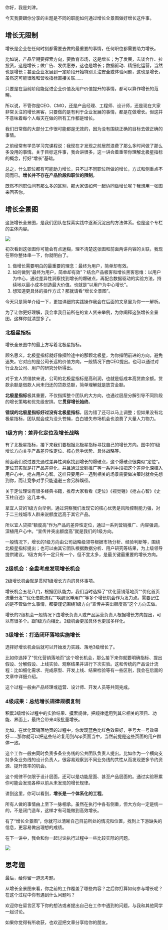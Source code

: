 你好，我是刘津。

今天我要跟你分享的主题是不同的职能如何通过增长全景图做好增长这件事。

## 增长无限制

增长是企业在任何时刻都需要去做的最重要的事情，任何职位都需要助力增长。

比如说，产品早期要探索方向，要教育市场，这是增长；为了发展，去谈合作、拉投资，这是增长；做广告、发优惠券，这也是增长；数据驱动、精细化运营，当然也是增长；甚至企业发展到一定阶段开始特别关注安全或体验问题，这也是增长，虽然这可能很难和营收指标直接关联……

只要是在当前阶段能促进企业价值及用户价值提升的事情，都可以算作增长的范畴。

所以说，不管你是CEO、CMO，还是产品经理、工程师、设计师，还是现在大家非常关注的增长黑客，只要做的是有利于企业发展的事情，都是在做增长。但这并不意味着每个人每天在做的所有工作都是增长。

我们日常做的大部分工作很可能都是无效的，因为没有围绕正确的目标去做正确的事情。

之前经常有学员学习完课程说：我现在才发现之前居然浪费了那么多时间做了那么多没用的事情。关于目标这件事，我会讲很多，这一讲会着重带你理解北极星指标的概念，打好“增长”基础。

总之，什么职位都有可能助力增长，只不过不同职位所做的增长，方式和侧重点不同而已。**增长并不存在产品阶段和职位的限制**。

既然不同职位间有那么多的区别，那大家该如何一起协同做增长呢？我想用一张图来回答你。

## 增长全景图

这张增长全景图，是我们团队在探索实践中逐渐沉淀出的方法体系。也是这个专栏的主体内容。

![](https://static001.geekbang.org/resource/image/9b/90/9be1cc04a83af496386c3efd4ca79790.png?wh=1600%2A900)

初次看到这张图你可能会有点迷糊，理不清楚这张图和前面两讲内容的关联，我现在带你整体串一下，你就明白了。

1. 做增长需要明白的最重要的理念：最终为用户，简单却有效。
2. 如何做到“最终为用户，简单却有效”？结合产品极客和增长黑客思维：以用户为中心，通过差异性洞察找到增长的爆破点，再配合数据驱动的实验方法，持续地以最小成本创造最大价值。也就是“以用户为中心增长”。
3. 想知道更具体的操作方式？那就请看“增长全景图”。

今天只是简单介绍一下，更加详细的实践操作我会在后面的文章里为你一一解析。

为了让你更好理解，我会拿我目前所在的宜人贷来举例，为你阐释这张增长全景图，这样你就清楚多了。

### 北极星指标

增长全景图中的最上方写着北极星指标。

顾名思义，北极星指标就好像探险途中的那颗北极星，为你指明前进的方向，避免迷失。它对应的是公司长远的价值方向，一般情况下由CEO提出。也可以通过对行业及公司、用户的研究分析得出。

对于宜人贷借款来说，公司的北极星指标是高利润，也就是低成本高贷款余额。贷款余额是借款人尚未归还的贷款总额，简单理解就是放贷金额。

**北极星指标**极其重要，不仅指挥整个团队的大方向，也通过层层分解引导不同阶段的增长策略和优先级安排。它**贯穿增长始终**。

**错误的北极星指标好过没有北极星指标**，因为错了还可以马上调整；但如果没有北极星指标，团队就会成为没头苍蝇，白白错失市场机会也浪费了大量人力物力。

### 1级方向：差异化定位及增长战略

有了北极星指标，接下来我们要根据北极星指标寻找自己的增长方向。图中的1级增长方向关乎产品差异性定位、核心竞争优势、具体战略等。

前面我们说过要先通过差异性洞察找到增长的爆破点，这个爆破点很类似“定位”。定位其实就是打产品差异化，并且通过营销推广等一系列手段把这个差异化深植入用户心中，抢占用户心智。这样只要用户一遇到相关的场景需要做决策时就会先想到你，而让竞争对手只能退避三舍另辟蹊径。

关于定位理论有很多经典书籍，推荐大家看看《定位》《视觉锤》《抢占心智》《史玉柱自述》这几本书。

拿宜人贷的1级方向举例，通过洞察我们发现它的核心优势是风险控制能力强，对于二三线城市人群来说额度远高于其它产品。

所以宜人贷把“额度高”作为产品的差异性定位，通过一系列营销推广、内容强调，深植用户心中。“宣传并突出额度高”就是我们的1级方向。

一般情况下，增长的1级方向由公司战略级领导根据市场分析、经验判断等，围绕北极星指标提出；也可以由其它团队根据数据分析、用户研究等结果，为上级领导提供建议。1级方向不一定只有一个，但不宜太多，是最关键最重要的增长方向。

### 2级机会：全盘考虑发现增长机会

2级增长机会就是贯彻1级增长方向的具体事项。

增长机会五花八门，根据团队能力，我们当时选择了“优化营销落地页”“优化首页流量分发”“优化借款流程”“唤醒沉睡用户”等多个增长机会作为发力点。需要记住的是不管做什么事情，都要谨记围绕1级方向“宣传并突出额度高”这个方向去做。

增长的2级机会一般情况下由增长负责人或产品运营负责人根据增长方向提出，可以有很多个。跟1级方向相比，2级机会更加具体也更加多样化。

### 3级增长：打造闭环落地实施增长

选择好增长机会后就可以开始发力实践、落地3级增长了。

比如你选择了“优化营销落地页”这个增长机会，那么接下来你就要明确指标、提出假设、分解假设、上线实验、观察结果并进行下次实验。这和传统的产品设计流程：比如细化需求、完成原型、开发上线、结果检验等有一些区别，我会在后面的文章中详细介绍。

这个过程一般由产品经理或运营、设计师、开发人员等共同完成。

### 4级成果：总结增长规律规模复制

积累3级增长过程中的实验结果、摸索规律，把规律运用到其它相关的项目、功能、界面上，最终会带来4级批量增长。

比如，在优化营销落地页的过程中，你发现蓝色比红色效果好，字号大一号效果好……那你就可以把这些结论复用到App页面当中，当然前提是这些页面的用户群体一致。

这个工作一般由同时负责多条业务线的公共团队负责人提出。比如作为一个横向支持多条业务线的设计负责人，很容易观察到不同业务线的共性从而发现更多节约资源、提升效率的机会。

这个规律不仅限于设计层面，还可以是功能层面、甚至产品层面的。通过实验积累你可能会发现各种以前从未发现的增长规律。

讲到这里，你可以看到，**增长是一个体系化的工程**。

所有人做的事情由上至下一脉相承。虽然在执行中各有侧重，但大方向一定是统一的，不是闭门造车，这样才有可能做到高效增长。

有了“增长全景图”，你就可以清晰自己目前所处的情况和位置，找到上下游缺失的信息，更容易做出理想的成绩。

在下一讲中，我会和你一起讨论执行过程中一些比较实际的问题。

![](https://static001.geekbang.org/resource/image/57/83/57c20e1006082ccfee8429d290977483.jpg?wh=5000%2A3550)

## 思考题

最后，给你留一道思考题。

从增长全景图来看，你之前的工作覆盖了哪些内容？之后你打算如何参与增长呢？在这个过程中你有遇到什么问题吗？

欢迎你在留言区写下你的想法或者提出自己在工作中遇到的问题，与我和其他同学一起讨论。

如果你觉得有所收获，也欢迎把文章分享给你的朋友。